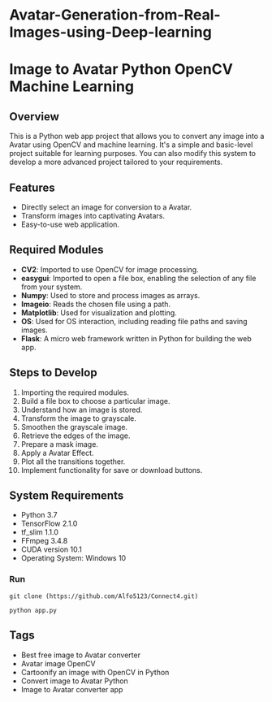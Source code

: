 # Avatar-Generation-from-Real-Images-using-Deep-learning
# Image to Avatar Python OpenCV Machine Learning



## Overview
This is a Python web app project that allows you to convert any image into a Avatar using OpenCV and machine learning. It's a simple and basic-level project suitable for learning purposes. You can also modify this system to develop a more advanced project tailored to your requirements.

## Features
- Directly select an image for conversion to a Avatar.
- Transform images into captivating Avatars.
- Easy-to-use web application.

## Required Modules
- **CV2**: Imported to use OpenCV for image processing.
- **easygui**: Imported to open a file box, enabling the selection of any file from your system.
- **Numpy**: Used to store and process images as arrays.
- **Imageio**: Reads the chosen file using a path.
- **Matplotlib**: Used for visualization and plotting.
- **OS**: Used for OS interaction, including reading file paths and saving images.
- **Flask**: A micro web framework written in Python for building the web app.

## Steps to Develop
1. Importing the required modules.
2. Build a file box to choose a particular image.
3. Understand how an image is stored.
4. Transform the image to grayscale.
5. Smoothen the grayscale image.
6. Retrieve the edges of the  image.
7. Prepare a mask image.
8. Apply a Avatar Effect.
9. Plot all the transitions together.
10. Implement functionality for save or download buttons.

## System Requirements
- Python 3.7
- TensorFlow 2.1.0
- tf_slim 1.1.0
- FFmpeg 3.4.8
- CUDA version 10.1
- Operating System: Windows 10

### Run
```
git clone (https://github.com/Alfo5123/Connect4.git)

python app.py
```
## Tags
- Best free image to Avatar converter
- Avatar image OpenCV
- Cartoonify an image with OpenCV in Python
- Convert image to Avatar Python
- Image to Avatar converter app


